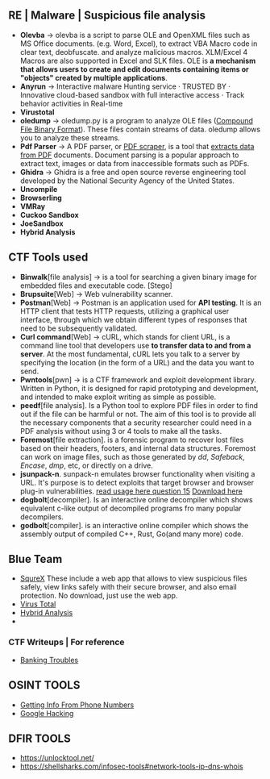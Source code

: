 ```toc
```
## RE | Malware | Suspicious file analysis
- **Olevba** -> olevba is a script to parse OLE and OpenXML files such as MS Office documents. (e.g. Word, Excel), to extract VBA Macro code in clear text, deobfuscate. and analyze malicious macros. XLM/Excel 4 Macros are also supported in Excel and SLK files. OLE is **a mechanism that allows users to create and edit documents containing items or "objects" created by multiple applications**.
- **Anyrun** -> Interactive malware Hunting service · TRUSTED BY · Innovative cloud-based sandbox with full interactive access · Track behavior activities in Real-time
- **Virustotal**
- **oledump** -> oledump.py is a program to analyze OLE files ([Compound File Binary Format](http://en.wikipedia.org/wiki/Compound_File_Binary_Format)). These files contain streams of data. oledump allows you to analyze these streams.
- **Pdf Parser** -> A PDF parser, or [PDF scraper](https://nanonets.com/pdf-scraper?&utm_source=nanonets.com%2Fblog%2F&utm_medium=blog&utm_content=PDF%20Parser%20%7C%20What%20is%20a%20PDF%20Parser?), is a tool that [extracts data from PDF](https://nanonets.com/blog/extract-data-from-pdf/) documents. Document parsing is a popular approach to extract text, images or data from inaccessible formats such as PDFs.
- **Ghidra** -> Ghidra is a free and open source reverse engineering tool developed by the National Security Agency of the United States.
- **Uncompile**
- **Browserling**
- **VMRay**
- **Cuckoo Sandbox**
- **JoeSandbox**
- **Hybrid Analysis**

## CTF Tools used
- **Binwalk**[file analysis] -> is a tool for searching a given binary image for embedded files and executable code. [Stego]
- **Brupsuite**[Web] -> Web vulnerability scanner.
- **Postman**[Web] -> Postman is an application used for **API testing**. It is an HTTP client that tests HTTP requests, utilizing a graphical user interface, through which we obtain different types of responses that need to be subsequently validated.
- **Curl command**[Web] -> cURL, which stands for client URL, is a command line tool that developers use **to transfer data to and from a server**. At the most fundamental, cURL lets you talk to a server by specifying the location (in the form of a URL) and the data you want to send.
- **Pwntools**[pwn] -> is a CTF framework and exploit development library. Written in Python, it is designed for rapid prototyping and development, and intended to make exploit writing as simple as possible.
- **peedf**[file analysis]. Is a Python tool to explore PDF files in order to find out if the file can be harmful or not. The aim of this tool is to provide all the necessary components that a security researcher could need in a PDF analysis without using 3 or 4 tools to make all the tasks. 
- **Foremost**[file extraction]. is a forensic program to recover lost files based on their headers, footers, and internal data structures. Foremost can work on image files, such as those generated by *dd*, *Safeback*, *Encase*, *dmp*, etc, or directly on a drive. 
- **jsunpack-n**. sunpack-n emulates browser functionality when visiting a URL. It's purpose is to detect exploits that target browser and browser plug-in vulnerabilities. [read usage here question 15](https://mmox.me/posts/writeups/bankingtroubles-memory-image-forensics/) [Download here](https://github.com/urule99/jsunpack-n)
- **dogbolt**[decompiler]. Is an interactive online decompiler which shows equivalent c-like output of decompiled programs fro many popular decompilers.
- **godbolt**[compiler]. is an interactive online compiler which shows the assembly output of compiled C++, Rust, Go(and many more) code.

## Blue Team
- [SqureX](https://sqrx.com/) These include a  web app that allows to view suspicious files safely, view links safely with their secure browser, and also email protection. No download, just use the web app. 
- [Virus Total](https://www.virustotal.com/gui/)
- [Hybrid Analysis](https://www.hybrid-analysis.com/)
- 

### CTF Writeups | For reference
- [Banking Troubles](https://mmox.me/posts/writeups/bankingtroubles-memory-image-forensics/)


## OSINT TOOLS
- [Getting Info From Phone Numbers](https://medium.com/system-weakness/track-anyone-with-just-a-phone-number-osint-investigation-a7f50f5f660d)
- [Google Hacking](https://pentest-tools.com/information-gathering/google-hacking?utm_medium=tools&utm_content=education&utm_source=website&utm_campaign=resourcekits)


## DFIR TOOLS
- https://unlocktool.net/
- https://shellsharks.com/infosec-tools#network-tools-ip-dns-whois